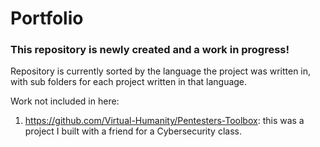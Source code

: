 # Portfolio

### This repository is newly created and a work in progress!

Repository is currently sorted by the language the project was written in, with sub folders for each project written in that language.

Work not included in here: 
1. https://github.com/Virtual-Humanity/Pentesters-Toolbox: this was a project I built with a friend for a Cybersecurity class. 
